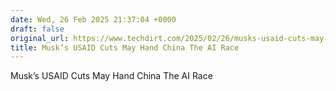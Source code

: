 ```yaml
---
date: Wed, 26 Feb 2025 21:37:04 +0000
draft: false
original_url: https://www.techdirt.com/2025/02/26/musks-usaid-cuts-may-hand-china-the-ai-race/
title: Musk’s USAID Cuts May Hand China The AI Race
---
```


Musk’s USAID Cuts May Hand China The AI Race